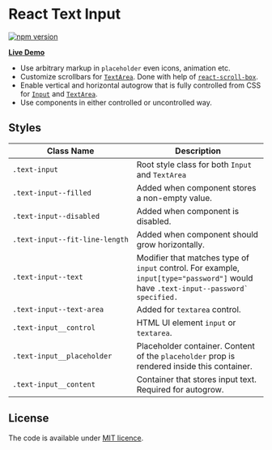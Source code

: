 # React Text Input

[![npm version](https://badge.fury.io/js/react-text-input.svg)](https://www.npmjs.com/package/react-text-input)

[**Live Demo**](http://smikhalevski.github.io/react-text-input/)

- Use arbitrary markup in `placeholder` even icons, animation etc.
- Customize scrollbars for [`TextArea`][TextArea.js]. Done with help of [`react-scroll-box`](http://github.com/smikhalevski/react-scroll-box).
- Enable vertical and horizontal autogrow that is fully controlled from CSS for [`Input`][TextArea.js] and [`TextArea`][TextArea.js].
- Use components in either controlled or uncontrolled way.

## Styles

Class Name | Description
--- | ---
<code>.text-input</code> | Root style class for both `Input` and `TextArea`
<code>.text-input--filled</code> | Added when component stores a non-empty value.
<code>.text-input--disabled</code> | Added when component is disabled.
<code>.text&#8209;input&#8209;&#8209;fit&#8209;line&#8209;length</code> | Added when component should grow horizontally.
<code>.text-input--text</code> | Modifier that matches type of `input` control. For example, `input[type="password"]` would have <code>.text-input--password` specified.
<code>.text-input--text-area</code> | Added for `textarea` control.
<code>.text-input__control</code> | HTML UI element `input` or `textarea`.
<code>.text-input__placeholder</code> | Placeholder container. Content of the `placeholder` prop is rendered inside this container.
<code>.text-input__content</code> | Container that stores input text. Required for autogrow.

## License

The code is available under [MIT licence](LICENSE.txt).

[Input.js]: /src/main/TextArea.js
[TextArea.js]: /src/main/TextArea.js
